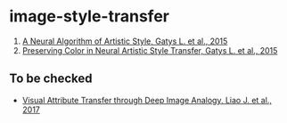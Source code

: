 # image-style-transfer


1. [A Neural Algorithm of Artistic Style, Gatys L. et al., 2015](https://arxiv.org/pdf/1508.06576.pdf)
2. [Preserving Color in Neural Artistic Style Transfer, Gatys L. et al., 2015](https://arxiv.org/abs/1606.05897)


## To be checked
* [Visual Attribute Transfer through Deep Image Analogy, Liao J. et al., 2017](https://arxiv.org/pdf/1705.01088.pdf)